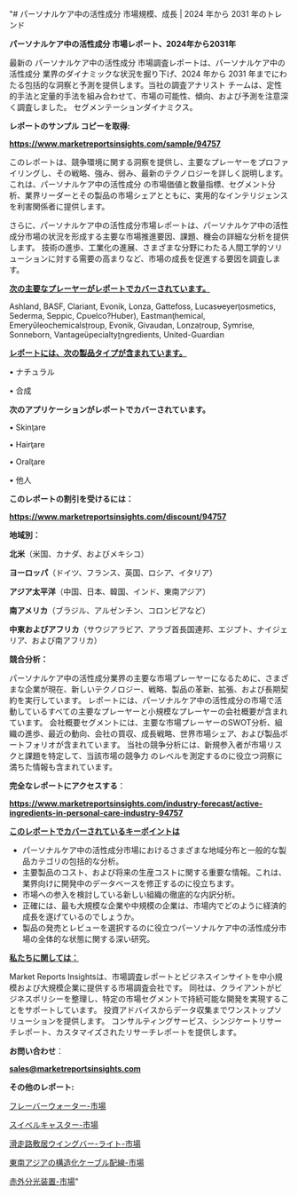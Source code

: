 "# パーソナルケア中の活性成分 市場規模、成長 | 2024 年から 2031 年のトレンド

<strong>パーソナルケア中の活性成分 市場レポート、2024年から2031年</strong>

最新の パーソナルケア中の活性成分 市場調査レポートは、パーソナルケア中の活性成分 業界のダイナミックな状況を掘り下げ、2024 年から 2031 年までにわたる包括的な洞察と予測を提供します。当社の調査アナリスト チームは、定性的手法と定量的手法を組み合わせて、市場の可能性、傾向、および予測を注意深く調査しました。 セグメンテーションダイナミクス。



<strong>レポートのサンプル コピーを取得:</strong> <a href=https://www.marketreportsinsights.com/sample/94757>

<strong><u>https://www.marketreportsinsights.com/sample/94757</u></strong></a>

このレポートは、競争環境に関する洞察を提供し、主要なプレーヤーをプロファイリングし、その戦略、強み、弱み、最新のテクノロジーを詳しく説明します。 これは、パーソナルケア中の活性成分 の市場価値と数量指標、セグメント分析、業界リーダーとその製品の市場シェアとともに、実用的なインテリジェンスを利害関係者に提供します。

さらに、パーソナルケア中の活性成分市場レポートは、パーソナルケア中の活性成分市場の状況を形成する主要な市場推進要因、課題、機会の詳細な分析を提供します。 技術の進歩、工業化の進展、さまざまな分野にわたる人間工学的ソリューションに対する需要の高まりなど、市場の成長を促進する要因を調査します。



<strong><u>次の主要なプレーヤーがレポートでカバーされています。</u></strong>

Ashland, BASF, Clariant, Evonik, Lonza, Gattefoss, Lucaseyerosmetics, Sederma, Seppic, Cpelco?Huber), Eastmanhemical, Emeryleochemicalsroup, Evonik, Givaudan, Lonzaroup, Symrise, Sonneborn, Vantagepecialtyngredients, United-Guardian



<strong><u><b>レポートには、次の製品タイプが含まれています。</b></u></strong>

• ナチュラル

• 合成



<strong><b>次のアプリケーションがレポートでカバーされています。</b></strong>

• Skinare

• Hairare

• Oralare

• 他人



<strong><b>このレポートの割引を受けるには：</b></strong><a href=https://www.marketreportsinsights.com/discount/94757>

<strong><u>https://www.marketreportsinsights.com/discount/94757</u></strong></a>



<strong>地域別：</strong>



<strong>北米</strong>（米国、カナダ、およびメキシコ）



<strong>ヨーロッパ</strong>（ドイツ、フランス、英国、ロシア、イタリア）



<strong>アジア太平洋</strong>（中国、日本、韓国、インド、東南アジア）



<strong>南アメリカ</strong>（ブラジル、アルゼンチン、コロンビアなど）



<strong>中東およびアフリカ</strong>（サウジアラビア、アラブ首長国連邦、エジプト、ナイジェリア、および南アフリカ）



<strong>競合分析：</strong>

パーソナルケア中の活性成分業界の主要な市場プレーヤーになるために、さまざまな企業が現在、新しいテクノロジー、戦略、製品の革新、拡張、および長期契約を実行しています。 レポートには、パーソナルケア中の活性成分の市場で活動しているすべての主要なプレーヤーと小規模なプレーヤーの会社概要が含まれています。 会社概要セグメントには、主要な市場プレーヤーのSWOT分析、組織の進歩、最近の動向、会社の買収、成長戦略、世界市場シェア、および製品ポートフォリオが含まれています。 当社の競争分析には、新規参入者が市場リスクと課題を特定して、当該市場の競争力 のレベルを測定するのに役立つ洞察に満ちた情報も含まれています。



<strong>完全なレポートにアクセスする</strong>：

<a href=https://www.marketreportsinsights.com/industry-forecast/active-ingredients-in-personal-care-industry-94757>

<strong><u>https://www.marketreportsinsights.com/industry-forecast/active-ingredients-in-personal-care-industry-94757</u></strong></a>



<strong><u><b>このレポートでカバーされているキーポイントは</b></u></strong>
<ul>
  <li>パーソナルケア中の活性成分市場におけるさまざまな地域分布と一般的な製品カテゴリの包括的な分析。</li>
  <li>主要製品のコスト、および将来の生産コストに関する重要な情報。これは、業界向けに開発中のデータベースを修正するのに役立ちます。</li>
  <li>市場への参入を検討している新しい組織の徹底的な内訳分析。</li>
  <li>正確には、最も大規模な企業や中規模の企業は、市場内でどのように経済的成長を遂げているのでしょうか。</li>
  <li>製品の発売とレビューを選択するのに役立つパーソナルケア中の活性成分市場の全体的な状態に関する深い研究。</li>
</ul>


<strong><u><b>私たちに関しては：</b></u></strong>

Market Reports Insightsは、市場調査レポートとビジネスインサイトを中小規模および大規模企業に提供する市場調査会社です。 同社は、クライアントがビジネスポリシーを整理し、特定の市場セグメントで持続可能な開発を実現することをサポートしています。 投資アドバイスからデータ収集までワンストップソリューションを提供します。 コンサルティングサービス、シンジケートリサーチレポート、カスタマイズされたリサーチレポートを提供します。



<strong><b>お問い合わせ</b></strong>：

<a href=mailto:sales@marketreportsinsights.com>

<strong><u>sales@marketreportsinsights.com</u></strong></a>



<strong>その他のレポート:</strong>

<a href=https://www.linkedin.com/pulse/フレーバーウォーター-市場-2023-競争分析と事業成長-2030-iwtnf/>フレーバーウォーター-市場</a>

<a href=https://www.linkedin.com/pulse/スイベルキャスター-市場-2023-推進要因と成長機会-2030-pr-news-hub-tfi3f/>スイベルキャスター-市場</a>

<a href=https://www.linkedin.com/pulse/滑走路敷居ウイングバー-ライト-市場-2023-新興市場-将来の動向と市場需要-jvacf/>滑走路敷居ウイングバー-ライト-市場</a>

<a href=https://www.linkedin.com/pulse/東南アジアの構造化ケーブル配線-市場-2030-年までの需要に焦点を当てた-7m0pf/>東南アジアの構造化ケーブル配線-市場</a>

<a href=https://www.linkedin.com/pulse/赤外分光装置-市場-2023-総利益と主要ベンダー-2030-pr-news-hub-3ns3c/>赤外分光装置-市場</a>"
